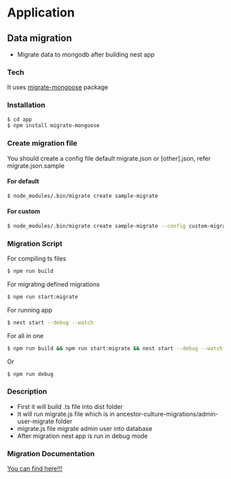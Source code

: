 # Application

## Data migration

-   Migrate data to mongodb after building nest app

### Tech

It uses [migrate-mongoose](https://github.com/balmasi/migrate-mongoose) package

### Installation

```sh
$ cd app
$ npm install migrate-mongoose
```

### Create migration file

You should create a config file default migrate.json or [other].json, refer migrate.json.sample

#### For default

```sh
$ node_modules/.bin/migrate create sample-migrate
```

#### For custom

```sh
$ node_modules/.bin/migrate create sample-migrate --config custom-migration.json
```

### Migration Script

For compiling ts files

```sh
$ npm run build
```

For migrating defined migrations

```sh
$ npm run start:migrate
```

For running app

```sh
$ nest start --debug --watch
```

For all in one

```sh
$ npm run build && npm run start:migrate && nest start --debug --watch
```

Or

```sh
$ npm run debug
```

### Description

-   First it will build .ts file into dist folder
-   It will run migrate.js file which is in ancestor-culture-migrations/admin-user-migrate folder
-   migrate.js file migrate admin user into database
-   After migration nest app is run in debug mode

### Migration Documentation

[You can find here!!!](https://github.com/balmasi/migrate-mongoose)
